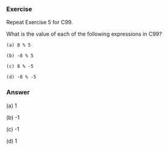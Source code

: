 ### Exercise

Repeat Exercise 5 for C99.

What is the value of each of the following expressions in C99?

```
(a) 8 % 5

(b) -8 % 5

(c) 8 % -5

(d) -8 % -5
```

### Answer

(a)
1

(b)
-1

(c)
-1

(d)
1
